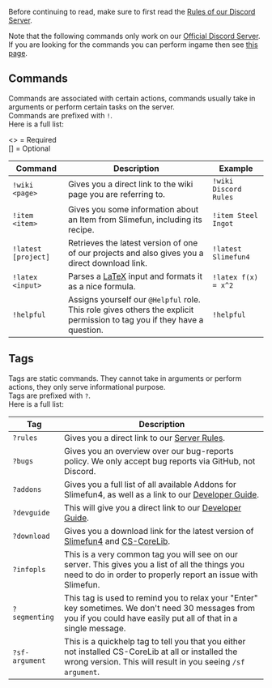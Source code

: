 Before continuing to read, make sure to first read the [Rules of our Discord Server](https://github.com/Slimefun/Slimefun4/wiki/Discord-Rules).<br>

Note that the following commands only work on our [Official Discord Server](https://discord.gg/fsD4Bkh).<br>
If you are looking for the commands you can perform ingame then see [this page](https://github.com/Slimefun/Slimefun4/wiki/Commands).

## Commands

Commands are associated with certain actions, commands usually take in arguments or perform certain tasks on the server.<br>
Commands are prefixed with `!`.<br>
Here is a full list:

<> = Required<br>
[] = Optional

| Command | Description | Example |
| ------- | ----------- | ------- |
| `!wiki <page>` | Gives you a direct link to the wiki page you are referring to. | `!wiki Discord Rules` |
| `!item <item>` | Gives you some information about an Item from Slimefun, including its recipe. | `!item Steel Ingot` |
| `!latest [project]` | Retrieves the latest version of one of our projects and also gives you a direct download link. | `!latest Slimefun4`  |
| `!latex <input>` | Parses a [LaTeX](https://en.wikipedia.org/wiki/LaTeX) input and formats it as a nice formula. | `!latex f(x) = x^2` |
| `!helpful` | Assigns yourself our `@Helpful` role. This role gives others the explicit permission to tag you if they have a question. | `!helpful` |

## Tags

Tags are static commands. They cannot take in arguments or perform actions, they only serve informational purpose.<br>
Tags are prefixed with `?`.<br>
Here is a full list:

| Tag | Description |
| ------ | ----------- |
| `?rules` | Gives you a direct link to our [Server Rules](https://github.com/Slimefun/Slimefun4/wiki/Discord-Rules). |
| `?bugs` | Gives you an overview over our bug-reports policy. We only accept bug reports via GitHub, not Discord. |
| `?addons` | Gives you a full list of all available Addons for Slimefun4, as well as a link to our [Developer Guide](https://github.com/Slimefun/Slimefun4/wiki/Developer-Guide). |
| `?devguide` | This will give you a direct link to our [Developer Guide](https://github.com/Slimefun/Slimefun4/wiki/Developer-Guide). |
| `?download` | Gives you a download link for the latest version of [Slimefun4](https://thebusybiscuit.github.io/builds/TheBusyBiscuit/Slimefun4/master/) and [CS-CoreLib](https://thebusybiscuit.github.io/builds/TheBusyBiscuit/CS-CoreLib/master/). |
| `?infopls` | This is a very common tag you will see on our server. This gives you a list of all the things you need to do in order to properly report an issue with Slimefun. |
| `?segmenting` | This tag is used to remind you to relax your "Enter" key sometimes. We don't need 30 messages from you if you could have easily put all of that in a single message. |
| `?sf-argument` | This is a quickhelp tag to tell you that you either not installed CS-CoreLib at all or installed the wrong version. This will result in you seeing `/sf argument`. |
